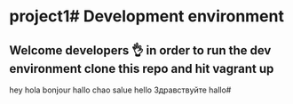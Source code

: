 # project1# Development environment

## Welcome developers :ok_hand: in order to run the dev environment clone this repo and hit vagrant up

hey
hola
bonjour
hallo
chao
salue
hello
Здравствуйте
hallo#
